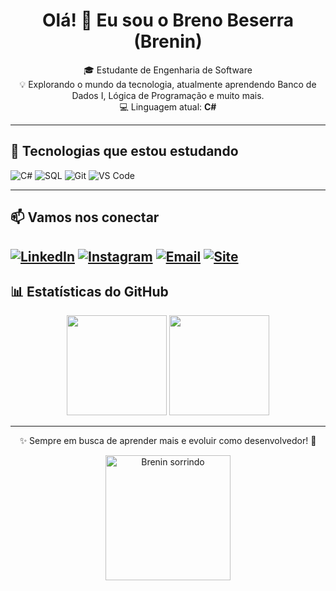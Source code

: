 <h1 align="center">Olá! 👋 Eu sou o Breno Beserra (Brenin)</h1>

<p align="center">
  🎓 Estudante de Engenharia de Software <br>
  💡 Explorando o mundo da tecnologia, atualmente aprendendo Banco de Dados I, Lógica de Programação e muito mais. <br>
  💻 Linguagem atual: <strong>C#</strong>
</p>

---

## 🚀 Tecnologias que estou estudando

![C#](https://img.shields.io/badge/-C%23-239120?style=for-the-badge&logo=c-sharp&logoColor=white)
![SQL](https://img.shields.io/badge/-SQL-4479A1?style=for-the-badge&logo=postgresql&logoColor=white)
![Git](https://img.shields.io/badge/-Git-F05032?style=for-the-badge&logo=git&logoColor=white)
![VS Code](https://img.shields.io/badge/-VSCode-007ACC?style=for-the-badge&logo=visual-studio-code&logoColor=white)

---

## 📫 Vamos nos conectar

[![LinkedIn](https://img.shields.io/badge/-LinkedIn-0A66C2?style=for-the-badge&logo=linkedin&logoColor=white)](https://www.linkedin.com/in/breno-beserra-407607354)
[![Instagram](https://img.shields.io/badge/-Instagram-E4405F?style=for-the-badge&logo=instagram&logoColor=white)](https://www.instagram.com/bren23._/)
[![Email](https://img.shields.io/badge/-Email-D14836?style=for-the-badge&logo=gmail&logoColor=white)](mailto:onerb2006@gmail.com)
[![Site](https://img.shields.io/badge/-Site-239120?style=for-the-badge&logo=c-sharp&logoColor=white)](https://brenobeserra.github.io)
---

## 📊 Estatísticas do GitHub

<p align="center">
  <img height="160em" src="https://github-readme-stats.vercel.app/api?username=brenin-dev&show_icons=true&theme=tokyonight&count_private=true" />
  <img height="160em" src="https://github-readme-stats.vercel.app/api/top-langs/?username=brenin-dev&layout=compact&theme=tokyonight" />
</p>

---

<p align="center">
  ✨ Sempre em busca de aprender mais e evoluir como desenvolvedor! 🚀
</p>
<p align="center">
  <img src="https://raw.githubusercontent.com/BrenoBesserra/BrenoBesserra/main/breno-figurinha.png" width="200px" alt="Brenin sorrindo">
</p>
